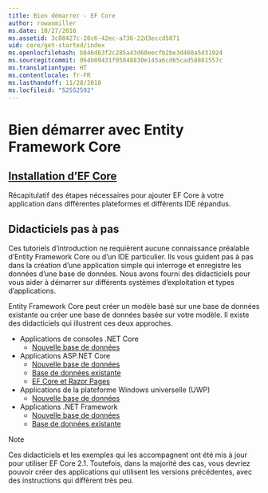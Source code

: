 ```yaml
---
title: Bien démarrer - EF Core
author: rowanmiller
ms.date: 10/27/2016
ms.assetid: 3c88427c-20c6-42ec-a736-22d3eccd5071
uid: core/get-started/index
ms.openlocfilehash: b846d63f2c285a43d60eecfb2be3d460a5d31924
ms.sourcegitcommit: 064b09431f05848830e145a6cd65cad58881557c
ms.translationtype: HT
ms.contentlocale: fr-FR
ms.lasthandoff: 11/28/2018
ms.locfileid: "52552592"
---
```

# <a name="getting-started-with-entity-framework-core"></a>Bien démarrer avec Entity Framework Core

## <a name="installing-ef-coreinstallindexmd"></a>[Installation d’EF Core](install/index.md)

Récapitulatif des étapes nécessaires pour ajouter EF Core à votre application dans différentes plateformes et différents IDE répandus.

## <a name="step-by-step-tutorials"></a>Didacticiels pas à pas

Ces tutoriels d’introduction ne requièrent aucune connaissance préalable d’Entity Framework Core ou d’un IDE particulier. Ils vous guident pas à pas dans la création d’une application simple qui interroge et enregistre les données d’une base de données. Nous avons fourni des didacticiels pour vous aider à démarrer sur différents systèmes d’exploitation et types d’applications.

Entity Framework Core peut créer un modèle basé sur une base de données existante ou créer une base de données basée sur votre modèle. Il existe des didacticiels qui illustrent ces deux approches.

* Applications de consoles .NET Core
  * [Nouvelle base de données](netcore/new-db-sqlite.md)
* Applications ASP.NET Core
  * [Nouvelle base de données](aspnetcore/new-db.md)
  * [Base de données existante](aspnetcore/existing-db.md)
  * [EF Core et Razor Pages](/aspnet/core/data/ef-rp/intro)
* Applications de la plateforme Windows universelle (UWP)
  * [Nouvelle base de données](uwp/getting-started.md)
* Applications .NET Framework
  * [Nouvelle base de données](full-dotnet/new-db.md)
  * [Base de données existante](full-dotnet/existing-db.md)

> [!NOTE]  
> Ces didacticiels et les exemples qui les accompagnent ont été mis à jour pour utiliser EF Core 2.1. Toutefois, dans la majorité des cas, vous devriez pouvoir créer des applications qui utilisent les versions précédentes, avec des instructions qui diffèrent très peu. 

